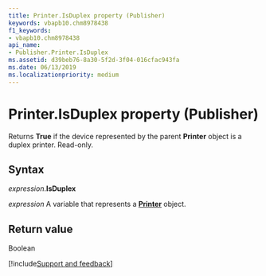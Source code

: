 ```yaml
---
title: Printer.IsDuplex property (Publisher)
keywords: vbapb10.chm8978438
f1_keywords:
- vbapb10.chm8978438
api_name:
- Publisher.Printer.IsDuplex
ms.assetid: d39beb76-8a30-5f2d-3f04-016cfac943fa
ms.date: 06/13/2019
ms.localizationpriority: medium
---
```



# Printer.IsDuplex property (Publisher)

Returns **True** if the device represented by the parent **Printer** object is a duplex printer. Read-only.


## Syntax

_expression_.**IsDuplex**

_expression_ A variable that represents a **[Printer](Publisher.Printer.md)** object.


## Return value

Boolean


[!include[Support and feedback](~/includes/feedback-boilerplate.md)]